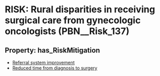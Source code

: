 # RISK: __Rural disparities in receiving surgical care from gynecologic oncologists__ (PBN__Risk_137)

## Property: has_RiskMitigation

* [Referral system improvement](PBN__RiskMitigation_162)
* [Reduced time from diagnosis to surgery](PBN__RiskMitigation_163)

